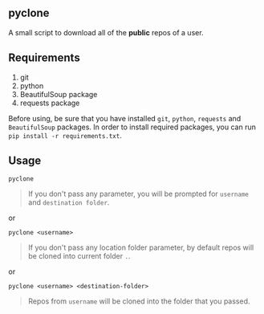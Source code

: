 ## pyclone
A small script to download all of the **public** repos of a user.

## Requirements

1. git
2. python
3. BeautifulSoup package
4. requests package

Before using, be sure that you have installed `git`, `python`, `requests` and `BeautifulSoup` packages. In order to install required packages, you can run `pip install -r requirements.txt`.

## Usage

`pyclone`  
> If you don't pass any parameter, you will be prompted for `username` and `destination folder`.
  
or

`pyclone <username>`  
> If you don't pass any location folder parameter, by default repos will be cloned into current folder `.`.

or

`pyclone <username> <destination-folder>`  
> Repos from `username` will be cloned into the folder that you passed.